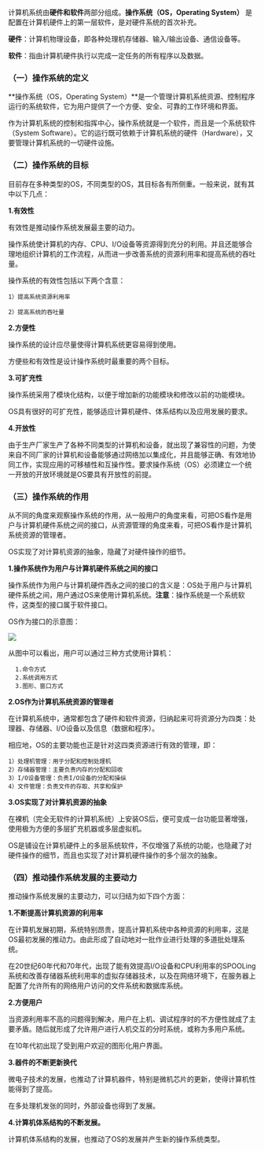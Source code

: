 计算机系统由**硬件和软件**两部分组成。**操作系统（OS，Operating System）** 是配置在计算机硬件上的第一层软件，是对硬件系统的首次补充。

**硬件**：计算机物理设备，即各种处理机存储器、输入/输出设备、通信设备等。

**软件**：指由计算机硬件执行以完成一定任务的所有程序以及数据。

### （一）操作系统的定义

**操作系统（OS，Operating System）**是一个管理计算机系统资源、控制程序运行的系统软件，它为用户提供了一个方便、安全、可靠的工作环境和界面。

作为计算机系统的控制和指挥中心，操作系统就是一个软件，而且是一个系统软件（System Software）。它的运行既可依赖于计算机系统的硬件（Hardware），又要管理计算机系统的一切硬件设施。

### （二）操作系统的目标

目前存在多种类型的OS，不同类型的OS，其目标各有所侧重。一般来说，就有其中以下几点：

**1.有效性**

有效性是推动操作系统发展最主要的动力。

操作系统使计算机的内存、CPU、I/O设备等资源得到充分的利用。并且还能够合理地组织计算机的工作流程，从而进一步改善系统的资源利用率和提高系统的吞吐量。

操作系统的有效性包括以下两个含意：

    1）提高系统资源利用率
  
    2）提高系统的吞吐量

**2.方便性**

操作系统的设计应尽量使得计算机系统更容易得到使用。

方便些和有效性是设计操作系统时最重要的两个目标。

**3.可扩充性**

操作系统采用了模块化结构，以便于增加新的功能模块和修改以前的功能模块。

OS具有很好的可扩充性，能够适应计算机硬件、体系结构以及应用发展的要求。

**4.开放性**

由于生产厂家生产了各种不同类型的计算机和设备，就出现了兼容性的问题，为使来自不同厂家的计算机和设备能够通过网络加以集成化，并且能够正确、有效地协同工作，实现应用的可移植性和互操作性。要求操作系统（OS）必须建立一个统一开放的开放环境就是OS要具有开放性的前提。

### （三）操作系统的作用
从不同的角度来观察操作系统的作用，从一般用户的角度来看，可把OS看作是用户与计算机硬件系统之间的接口，从资源管理的角度来看，可把OS看作是计算机系统资源的管理者。

OS实现了对计算机资源的抽象，隐藏了对硬件操作的细节。

**1.操作系统作为用户与计算机硬件系统之间的接口**

操作系统作为用户与计算机硬件西永之间的接口的含义是：OS处于用户与计算机硬件系统之间，用户通过OS来使用计算机系统。**注意**：操作系统是一个系统软件，这类型的接口属于软件接口。

OS作为接口的示意图：

![](https://github.com/Soler0502H/Postgraduate_notebook_for_SJTU_Software_Program/blob/master/Images/01.PNG)

从图中可以看出，用户可以通过三种方式使用计算机：

      1.命令方式
      2.系统调用方式
      3.图形、窗口方式
      
**2.OS作为计算机系统资源的管理者**

在计算机系统中，通常都包含了硬件和软件资源，归纳起来可将资源分为四类：处理器、存储器、I/O设备以及信息（数据和程序）。

相应地，OS的主要功能也正是针对这四类资源进行有效的管理，即：
    
    1）处理机管理：用于分配和控制处理机
    2）存储器管理：主要负责内存的分配和回收
    3）I/O设备管理：负责I/O设备的分配和操纵
    4）文件管理：负责文件的存取、共享和保护
    
**3.OS实现了对计算机资源的抽象**

在裸机（完全无软件的计算机系统）上安装OS后，便可变成一台功能显著增强，使用极为方便的多层扩充机器或多层虚拟机。

OS是铺设在计算机硬件上的多层系统软件，不仅增强了系统的功能，也隐藏了对硬件操作的细节，而且也实现了对计算机硬件操作的多个层次的抽象。

### （四）推动操作系统发展的主要动力
推动操作系统发展的主要动力，可以归结为如下四个方面：

**1.不断提高计算机资源的利用率**

在计算机发展初期，系统特别昂贵，提高计算机系统中各种资源的利用率，这是OS最初发展的推动力。由此形成了自动地对一批作业进行处理的多道批处理系统。

在20世纪60年代和70年代，出现了能有效提高I/O设备和CPU利用率的SPOOLing系统和改善存储器系统利用率的虚拟存储器技术，以及在网络环境下，在服务器上配置了允许所有的网络用户访问的文件系统和数据库系统。

**2.方便用户**

当资源利用率不高的问题得到解决，用户在上机、调试程序时的不方便性就成了主要矛盾。随后就形成了允许用户进行人机交互的分时系统，或称为多用户系统。

在10年代初出现了受到用户欢迎的图形化用户界面。

**3.器件的不断更新换代**

微电子技术的发展，也推动了计算机器件，特别是微机芯片的更新，使得计算机性能得到了提高。

在多处理机发张的同时，外部设备也得到了发展。

**4.计算机体系结构的不断发展。**

计算机体系结构的发展，也推动了OS的发展并产生新的操作系统类型。
